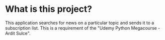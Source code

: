 # What is this project?
This application searches for news on a particular topic 
and sends it to a subscription list.
This is a requirement of the "Udemy Python Megacourse - Ardit Sulce".



